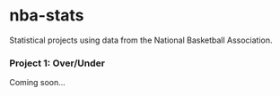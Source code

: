 # nba-stats
Statistical projects using data from the National Basketball Association.

### Project 1: Over/Under

Coming soon...

